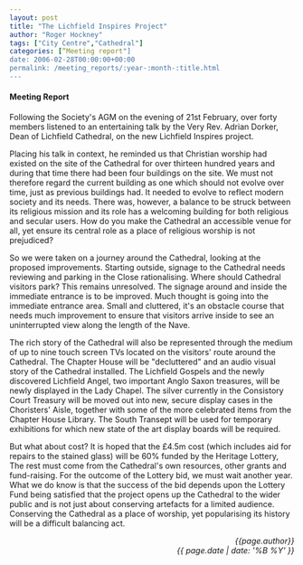 ```yaml
---
layout: post
title: "The Lichfield Inspires Project"
author: "Roger Hockney"
tags: ["City Centre","Cathedral"]
categories: [“Meeting report"]
date: 2006-02-28T00:00:00+00:00
permalink: /meeting_reports/:year-:month-:title.html
---
```

#### Meeting Report ####

Following the Society's AGM on the evening of 21st February, over forty members listened to an entertaining talk by the Very Rev. Adrian Dorker, Dean of Lichfield Cathedral, on the new Lichfield Inspires project. 

Placing his talk in context, he reminded us that Christian worship had existed on the site of the Cathedral for over thirteen hundred years and during that time there had been four buildings on the site. We must not therefore regard the current building as one which should not evolve over time, just as previous buildings had. It needed to evolve to reflect modern society and its needs. There was, however, a balance to be struck between its religious mission and its role has a welcoming building for both religious and secular users. How do you make the Cathedral an accessible venue for all, yet ensure its central role as a place of religious worship is not prejudiced? 

So we were taken on a journey around the Cathedral, looking at the proposed improvements. Starting outside, signage to the Cathedral needs reviewing and parking in the Close rationalising. Where should Cathedral visitors park? This remains unresolved. The signage around and inside the immediate entrance is to be improved. Much thought is going into the immediate entrance area. Small and cluttered, it's an obstacle course that needs much improvement to ensure that visitors arrive inside to see an uninterrupted view along the length of the Nave. 

The rich story of the Cathedral will also be represented through the medium of up to nine touch screen TVs located on the visitors' route around the Cathedral. The Chapter House will be "decluttered" and an audio visual story of the Cathedral installed. The Lichfield Gospels and the newly discovered Lichfield Angel, two important Anglo Saxon treasures, will be newly displayed in the Lady Chapel. The silver currently in the Consistory Court Treasury will be moved out into new, secure display cases in the Choristers' Aisle, together with some of the more celebrated items from the Chapter House Library. The South Transept will be used for temporary exhibitions for which new state of the art display boards will be required. 

But what about cost? It is hoped that the £4.5m cost (which includes aid for repairs to the stained glass) will be 60% funded by the Heritage Lottery, The rest must come from the Cathedral's own resources, other grants and fund-raising. For the outcome of the Lottery bid, we must wait another year. What we do know is that the success of the bid depends upon the Lottery Fund being satisfied that the project opens up the Cathedral to the wider public and is not just about conserving artefacts for a limited audience. Conserving the Cathedral as a place of worship, yet popularising its history will be a difficult balancing act. 

<p align="right"><i> {{page.author}} <br> {{ page.date | date: '%B %Y' }} </i></p>
